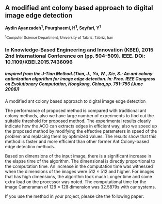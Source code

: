 ## A modified ant colony based approach to digital image edge detection

**Aydin Ayanzadeh<sup>1</sup>, Pourghaemi, H<sup>1</sup>, Seyfari, Y<sup>1</sup>**

<sup><sup>1</sup>Computer Science Department, University of Tabriz, Tabriz, Iran</sup>

### In Knowledge-Based Engineering and Innovation (KBEI), 2015 2nd International Conference on (pp. 504-509). IEEE. DOi: 10.1109/KBEI.2015.7436096



##### inspired  from the J-Tian Method.(Tian, J., Yu, W., Xie, S.: An ant colony optimization algorithm for image edge detection. In: Proc. IEEE Congress on Evolutionary Computation, Hongkong, China,pp. 751–756 (June 2008))




A modified ant colony based approach to digital image edge detection

The performance of proposed method is compared with traditional ant colony methods, also we have large number of experiments to find out the suitable threshold for proposed method. The experimental results clearly indicate how the ACO can extracts edges in efficient way, also we speed up the proposed method by modifying the effective parameters in speed of the problem and replacing them by optimized values. The results show that this method is faster and more efficient than other former Ant Colony-based edge detection methods.

Based on dimensions of the input image, there is a significant increase in the elapse time of the algorithm. The dimensional is
directly proportional to the computation time. An increase in the computation time was witnessed when the dimensions of the images were 512 × 512 and higher. For images that has high dimensions, the algorithm took much Longer time and some extra load on the processor was noted. The computational time for the image Cameraman of 128 × 128 dimension was 32.5879s  with our systems.

If you use the method in your project, please cite the following paper: 


